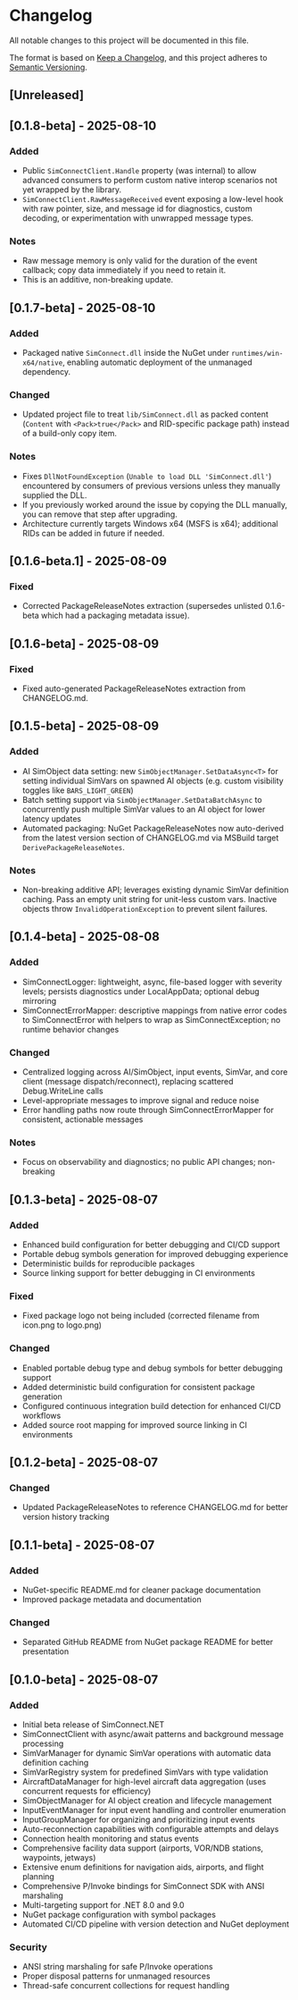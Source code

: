# Changelog

All notable changes to this project will be documented in this file.

The format is based on [Keep a Changelog](https://keepachangelog.com/en/1.0.0/),
and this project adheres to [Semantic Versioning](https://semver.org/spec/v2.0.0.html).

## [Unreleased]

## [0.1.8-beta] - 2025-08-10

### Added

-   Public `SimConnectClient.Handle` property (was internal) to allow advanced consumers to perform custom native interop scenarios not yet wrapped by the library.
-   `SimConnectClient.RawMessageReceived` event exposing a low-level hook with raw pointer, size, and message id for diagnostics, custom decoding, or experimentation with unwrapped message types.

### Notes

-   Raw message memory is only valid for the duration of the event callback; copy data immediately if you need to retain it.
-   This is an additive, non-breaking update.

## [0.1.7-beta] - 2025-08-10

### Added

-   Packaged native `SimConnect.dll` inside the NuGet under `runtimes/win-x64/native`, enabling automatic deployment of the unmanaged dependency.

### Changed

-   Updated project file to treat `lib/SimConnect.dll` as packed content (`Content` with `<Pack>true</Pack>` and RID-specific package path) instead of a build-only copy item.

### Notes

-   Fixes `DllNotFoundException` (`Unable to load DLL 'SimConnect.dll'`) encountered by consumers of previous versions unless they manually supplied the DLL.
-   If you previously worked around the issue by copying the DLL manually, you can remove that step after upgrading.
-   Architecture currently targets Windows x64 (MSFS is x64); additional RIDs can be added in future if needed.

## [0.1.6-beta.1] - 2025-08-09

### Fixed

-   Corrected PackageReleaseNotes extraction (supersedes unlisted 0.1.6-beta which had a packaging metadata issue).

## [0.1.6-beta] - 2025-08-09

### Fixed

-   Fixed auto-generated PackageReleaseNotes extraction from CHANGELOG.md.

## [0.1.5-beta] - 2025-08-09

### Added

-   AI SimObject data setting: new `SimObjectManager.SetDataAsync<T>` for setting individual SimVars on spawned AI objects (e.g. custom visibility toggles like `BARS_LIGHT_GREEN`)
-   Batch setting support via `SimObjectManager.SetDataBatchAsync` to concurrently push multiple SimVar values to an AI object for lower latency updates
-   Automated packaging: NuGet PackageReleaseNotes now auto-derived from the latest version section of CHANGELOG.md via MSBuild target `DerivePackageReleaseNotes`.

### Notes

-   Non-breaking additive API; leverages existing dynamic SimVar definition caching. Pass an empty unit string for unit-less custom vars. Inactive objects throw `InvalidOperationException` to prevent silent failures.

## [0.1.4-beta] - 2025-08-08

### Added

-   SimConnectLogger: lightweight, async, file-based logger with severity levels; persists diagnostics under LocalAppData; optional debug mirroring
-   SimConnectErrorMapper: descriptive mappings from native error codes to SimConnectError with helpers to wrap as SimConnectException; no runtime behavior changes

### Changed

-   Centralized logging across AI/SimObject, input events, SimVar, and core client (message dispatch/reconnect), replacing scattered Debug.WriteLine calls
-   Level-appropriate messages to improve signal and reduce noise
-   Error handling paths now route through SimConnectErrorMapper for consistent, actionable messages

### Notes

-   Focus on observability and diagnostics; no public API changes; non-breaking

## [0.1.3-beta] - 2025-08-07

### Added

-   Enhanced build configuration for better debugging and CI/CD support
-   Portable debug symbols generation for improved debugging experience
-   Deterministic builds for reproducible packages
-   Source linking support for better debugging in CI environments

### Fixed

-   Fixed package logo not being included (corrected filename from icon.png to logo.png)

### Changed

-   Enabled portable debug type and debug symbols for better debugging support
-   Added deterministic build configuration for consistent package generation
-   Configured continuous integration build detection for enhanced CI/CD workflows
-   Added source root mapping for improved source linking in CI environments

## [0.1.2-beta] - 2025-08-07

### Changed

-   Updated PackageReleaseNotes to reference CHANGELOG.md for better version history tracking

## [0.1.1-beta] - 2025-08-07

### Added

-   NuGet-specific README.md for cleaner package documentation
-   Improved package metadata and documentation

### Changed

-   Separated GitHub README from NuGet package README for better presentation

## [0.1.0-beta] - 2025-08-07

### Added

-   Initial beta release of SimConnect.NET
-   SimConnectClient with async/await patterns and background message processing
-   SimVarManager for dynamic SimVar operations with automatic data definition caching
-   SimVarRegistry system for predefined SimVars with type validation
-   AircraftDataManager for high-level aircraft data aggregation (uses concurrent requests for efficiency)
-   SimObjectManager for AI object creation and lifecycle management
-   InputEventManager for input event handling and controller enumeration
-   InputGroupManager for organizing and prioritizing input events
-   Auto-reconnection capabilities with configurable attempts and delays
-   Connection health monitoring and status events
-   Comprehensive facility data support (airports, VOR/NDB stations, waypoints, jetways)
-   Extensive enum definitions for navigation aids, airports, and flight planning
-   Comprehensive P/Invoke bindings for SimConnect SDK with ANSI marshaling
-   Multi-targeting support for .NET 8.0 and 9.0
-   NuGet package configuration with symbol packages
-   Automated CI/CD pipeline with version detection and NuGet deployment

### Security

-   ANSI string marshaling for safe P/Invoke operations
-   Proper disposal patterns for unmanaged resources
-   Thread-safe concurrent collections for request handling
